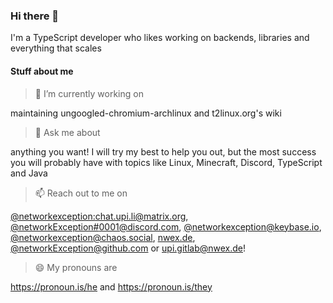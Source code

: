 ### Hi there 👋

I'm a TypeScript developer who likes working on backends, libraries and everything that scales

#### Stuff about me

> 🔭 I’m currently working on

maintaining ungoogled-chromium-archlinux and t2linux.org's wiki

> 💬 Ask me about

anything you want! I will try my best to help you out, but the most success you will probably have with topics like Linux, Minecraft, Discord, TypeScript and Java

> 📫 Reach out to me on

[@networkexception:chat.upi.li@matrix.org](https://matrix.to/#/@networkexception:chat.upi.li), [@networkException#0001@discord.com](https://discord.nwex.de/), [@networkexception@keybase.io](https://keybase.nwex.de/), [@networkexception@chaos.social](https://mastodon.nwex.de), [nwex.de](https://nwex.de/), [@networkException@github.com](https://github.com/networkException) or [upi.gitlab@nwex.de](mailto:upi.gitlab@nwex.de)!

> 😄 My pronouns are

https://pronoun.is/he and https://pronoun.is/they

